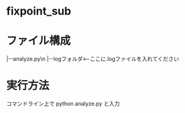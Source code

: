 # fixpoint_sub

# ファイル構成
|--analyze.py\n
|--logフォルダ<--ここに.logファイルを入れてください

# 実行方法
コマンドライン上で
python analyze.py
と入力
